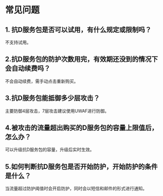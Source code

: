 

# 常见问题

## 1. 抗D服务包是否可以试用，有什么规定或限制吗？

不支持试用。

## 2.抗D服务包的防护次数用完，有效期还没到的情况下会自动续费吗？

不会自动续费，需手动点击重新购买。

## 3.抗D服务包能抵御多少层攻击？

主要防御4层攻击，7层攻击建议使用UWAF进行防御。

## 4.被攻击的流量超出购买的D服务包的容量上限值后，怎么办？

可以升级抗D服务包的容量，升级后实时生效。

## 5.如何判断抗D服务包是否开始防护，开始防护的条件是什么？

当流量超过防护阈值时会开启防护，同时会以短信和邮件的形式进行通知。
